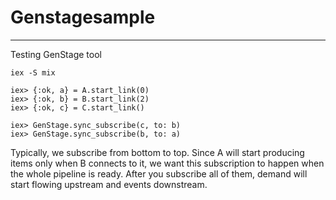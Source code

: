 # Genstagesample
----
Testing GenStage tool

```
iex -S mix

iex> {:ok, a} = A.start_link(0)
iex> {:ok, b} = B.start_link(2)
iex> {:ok, c} = C.start_link()

iex> GenStage.sync_subscribe(c, to: b)
iex> GenStage.sync_subscribe(b, to: a)
```

Typically, we subscribe from bottom to top. Since A will start
producing items only when B connects to it, we want this subscription
to happen when the whole pipeline is ready. After you subscribe all of them, demand will start flowing upstream and events downstream.
